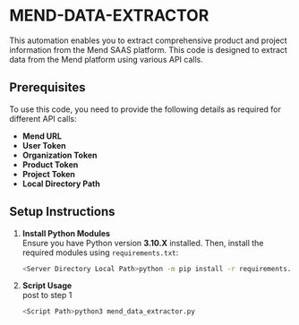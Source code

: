 # MEND-DATA-EXTRACTOR
This automation enables you to extract comprehensive product and project information from the Mend SAAS platform.
This code is designed to extract data from the Mend platform using various API calls.

## Prerequisites

To use this code, you need to provide the following details as required for different API calls:

- **Mend URL**  
- **User Token**  
- **Organization Token**  
- **Product Token**  
- **Project Token**  
- **Local Directory Path**  

## Setup Instructions

1. **Install Python Modules**  
   Ensure you have Python version **3.10.X** installed. Then, install the required modules using `requirements.txt`:

   ```bash
   <Server Directory Local Path>python -m pip install -r requirements.txt
1. **Script Usage**  
post to step 1
   ```bash
   <Script Path>python3 mend_data_extractor.py
